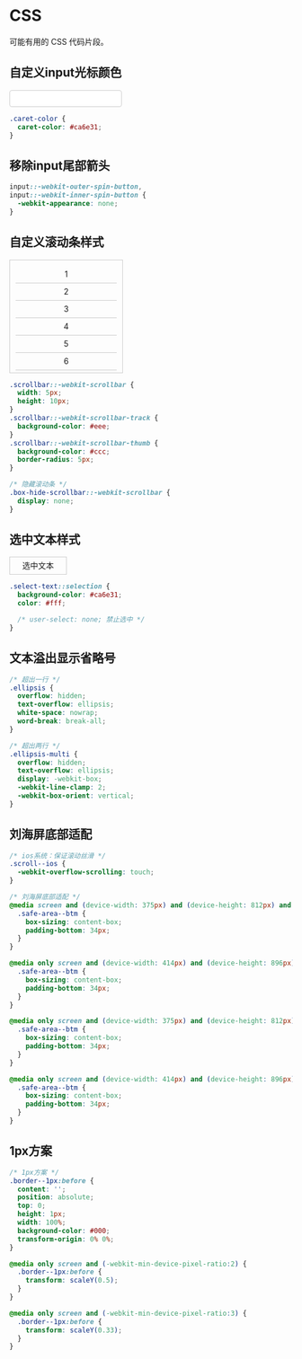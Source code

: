 # CSS

可能有用的 CSS 代码片段。

## 自定义input光标颜色

<input type="text" class="caret-color" />

<style scoped>
input {
  width: 200px;
  height: 30px;
  font-size: 16px;
  padding: 0 10px;
  border: 1px solid #ccc;
  border-radius: 4px;
}
.caret-color {
  caret-color: red;
}
</style>
  
```css
.caret-color {
  caret-color: #ca6e31;
}
```

## 移除input尾部箭头

```css
input::-webkit-outer-spin-button,
input::-webkit-inner-spin-button {
  -webkit-appearance: none;
}
```

## 自定义滚动条样式

<div class="scrollbar">
  <div class="scrollbar-content">
    <div class="scrollbar-item">1</div>
    <div class="scrollbar-item">2</div>
    <div class="scrollbar-item">3</div>
    <div class="scrollbar-item">4</div>
    <div class="scrollbar-item">5</div>
    <div class="scrollbar-item">6</div>
    <div class="scrollbar-item">7</div>
    <div class="scrollbar-item">8</div>
    <div class="scrollbar-item">9</div>
    <div class="scrollbar-item">10</div>
    <div class="scrollbar-item">11</div>
    <div class="scrollbar-item">12</div>
    <div class="scrollbar-item">13</div>
    <div class="scrollbar-item">14</div>
    <div class="scrollbar-item">15</div>
    <div class="scrollbar-item">16</div>
    <div class="scrollbar-item">17</div>
    <div class="scrollbar-item">18</div>
    <div class="scrollbar-item">19</div>
    <div class="scrollbar-item">20</div>
  </div>
</div>

<style scoped>
.scrollbar {
  width: 200px;
  height: 200px;
  overflow: auto;
  border: 1px solid #ccc;
}
.scrollbar-content {
  width: 100%;
  height: 100%;
  padding: 10px;
  box-sizing: border-box;
}
.scrollbar-item {
  width: 100%;
  height: 30px;
  line-height: 30px;
  text-align: center;
  border-bottom: 1px solid #ccc;
}
.scrollbar::-webkit-scrollbar {
  width: 5px;
  height: 10px;
}
.scrollbar::-webkit-scrollbar-track {
  background-color: #eee;
}
.scrollbar::-webkit-scrollbar-thumb {
  background-color: #ccc;
  border-radius: 5px;
}
</style>
  
```css
.scrollbar::-webkit-scrollbar {
  width: 5px;
  height: 10px;
}
.scrollbar::-webkit-scrollbar-track {
  background-color: #eee;
}
.scrollbar::-webkit-scrollbar-thumb {
  background-color: #ccc;
  border-radius: 5px;
}

/* 隐藏滚动条 */
.box-hide-scrollbar::-webkit-scrollbar {
  display: none;
}
```

## 选中文本样式

<div class="select-text">选中文本</div>

<style scoped>
.select-text {
  width: 100px;
  height: 30px;
  line-height: 30px;
  text-align: center;
  border: 1px solid #ccc;
}
.select-text::selection {
  background-color: #ca6e31;
  color: #fff;
}
</style>
  
```css
.select-text::selection {
  background-color: #ca6e31;
  color: #fff;

  /* user-select: none; 禁止选中 */
}
```

## 文本溢出显示省略号

```css
/* 超出一行 */
.ellipsis {
  overflow: hidden;
  text-overflow: ellipsis;
  white-space: nowrap;
  word-break: break-all;
}

/* 超出两行 */
.ellipsis-multi {
  overflow: hidden;
  text-overflow: ellipsis;
  display: -webkit-box;
  -webkit-line-clamp: 2;
  -webkit-box-orient: vertical;
}
```

## 刘海屏底部适配

```css
/* ios系统：保证滚动丝滑 */
.scroll--ios {
  -webkit-overflow-scrolling: touch;
}

/* 刘海屏底部适配 */
@media screen and (device-width: 375px) and (device-height: 812px) and (-webkit-device-pixel-ratio: 3) {
  .safe-area--btm {
    box-sizing: content-box;
    padding-bottom: 34px;
  }
}

@media only screen and (device-width: 414px) and (device-height: 896px) and (-webkit-device-pixel-ratio: 2) {
  .safe-area--btm {
    box-sizing: content-box;
    padding-bottom: 34px;
  }
}

@media only screen and (device-width: 375px) and (device-height: 812px) and (-webkit-device-pixel-ratio: 2) {
  .safe-area--btm {
    box-sizing: content-box;
    padding-bottom: 34px;
  }
}

@media only screen and (device-width: 414px) and (device-height: 896px) and (-webkit-device-pixel-ratio: 3) {
  .safe-area--btm {
    box-sizing: content-box;
    padding-bottom: 34px;
  }
}
```

## 1px方案

```css
/* 1px方案 */
.border--1px:before {
  content: '';
  position: absolute;
  top: 0;
  height: 1px;
  width: 100%;
  background-color: #000;
  transform-origin: 0% 0%;
}

@media only screen and (-webkit-min-device-pixel-ratio:2) {
  .border--1px:before {
    transform: scaleY(0.5);
  }
}

@media only screen and (-webkit-min-device-pixel-ratio:3) {
  .border--1px:before {
    transform: scaleY(0.33);
  }
}
```

